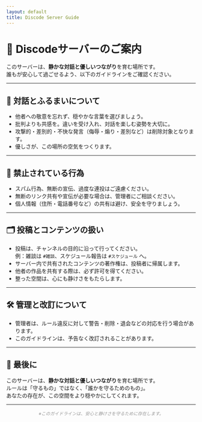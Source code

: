 ```yaml
---
layout: default
title: Discode Server Guide
---
```


# 💬 Discodeサーバーのご案内

このサーバーは、**静かな対話と優しいつながり**を育む場所です。  
誰もが安心して過ごせるよう、以下のガイドラインをご確認ください。

---

## 🌿 対話とふるまいについて

- 他者への敬意を忘れず、穏やかな言葉を選びましょう。  
- 批判よりも共感を。違いを受け入れ、対話を楽しむ姿勢を大切に。  
- 攻撃的・差別的・不快な発言（侮辱・煽り・差別など）は削除対象となります。  
- 優しさが、この場所の空気をつくります。

---

## 🚫 禁止されている行為

- スパム行為、無断の宣伝、過度な連投はご遠慮ください。  
- 無断のリンク共有や宣伝が必要な場合は、管理者にご相談ください。  
- 個人情報（住所・電話番号など）の共有は避け、安全を守りましょう。

---

## 🗂 投稿とコンテンツの扱い

- 投稿は、チャンネルの目的に沿って行ってください。  
  例：雑談は <code>#雑談</code>、スケジュール報告は <code>#スケジュール</code> へ。  
- サーバー内で共有されたコンテンツの著作権は、投稿者に帰属します。  
- 他者の作品を共有する際は、必ず許可を得てください。  
- 整った空間は、心にも静けさをもたらします。

---

## 🛠 管理と改訂について

- 管理者は、ルール違反に対して警告・削除・退会などの対応を行う場合があります。  
- このガイドラインは、予告なく改訂されることがあります。

---

## 🍃 最後に

このサーバーは、**静かな対話と優しいつながり**を育む場所です。  
ルールは「守るもの」ではなく、「誰かを守るためのもの」。  
あなたの存在が、この空間をより穏やかにしてくれます。

---

<div align="center">
  <small><span style="color: #999999;"><em>※このガイドラインは、安心と静けさを守るために存在します。</em></span></small><br>
</div>